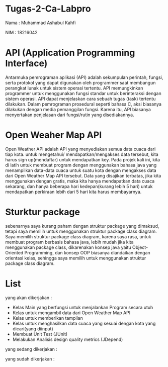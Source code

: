 # Tugas-2-Ca-Labpro

Nama : Muhammad Ashabul Kahfi

NIM : 18216042

# API (Application Programming Interface)

  Antarmuka pemrograman aplikasi (API) adalah sekumpulan perintah, fungsi, serta protokol yang dapat digunakan oleh programmer saat membangun perangkat lunak untuk sistem operasi tertentu. API memungkinkan programmer untuk menggunakan fungsi standar untuk berinteraksi dengan sistem operasi.
  API dapat menjelaskan cara sebuah tugas (task) tertentu dilakukan. Dalam pemrograman prosedural seperti bahasa C, aksi biasanya dilakukan dengan media pemanggilan fungsi. Karena itu, API biasanya menyertakan penjelasan dari fungsi/rutin yang disediakannya.
 
# Open Weaher Map API
  
  Open Weather API adalah API yang menyediakan semua data cuaca dari tiap kota. untuk mengetahui/ mendapatkan/mengakses data tersebut, kita harus sign up(mendaftar) untuk mendapatkan key. Pada projek kali ini, kita di latih untuk membuat program dengan menggunakan bahasa java yang menampilkan data-data cuaca untuk suatu kota dengan mengakses data dari Open Weather Map API tersebut. Data yang disajikan terbatas, jika kita menggunakan dengan gratis, maka kita hanya mendapatkan data cuaca sekarang, dan hanya beberapa hari kedepan(kurang lebih 5 hari) untuk mendapatkan perkiraan lebih dari 5 hari kita harus membayarnya. 
  
# Sturktur package

  sebenarnya saya kurang paham dengan struktur package yang dimaksud, tetapi saya memilih untuk menggunakan struktur package class diagram. Saya memilih struktur package class diagram, karena saya rasa, untuk membuat program berbasis bahasa java, lebih mudah jika kita menggunakan package class, dikarenakan konsep java yaitu Object- Oriented Programming, dan konsep OOP biasanya diandaikan dengan orientasi kelas, sehingga saya memilih untuk menggunakan struktur package class diagram.
  
# List
  yang akan dikerjakan :
  - Kelas Main yang berfungsi untuk menjalankan Program secara utuh
  - Kelas untuk mengambil data dari Open Weather Map API
  - Kelas untuk memberikan tampilan
  - Kelas untuk menghasilkan data cuaca yang sesuai dengan kota yang dicari(yang diinput)
  - Membuat Unit Test (JUnit)
  - Melakukan Analisis design quality metrics (JDepend)
  
  yang sedang dikerjakan :
  
  yang sudah dikerjakan :
